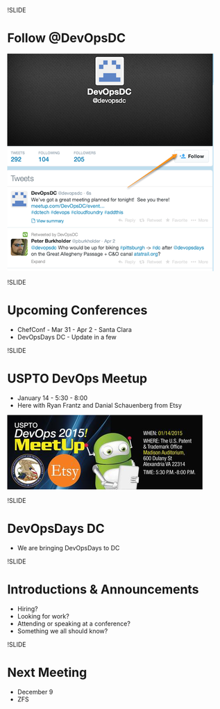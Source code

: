 !SLIDE
# Follow @DevOpsDC #
![@devopsdc](../images/follow-devopsdc.png)

!SLIDE
# Upcoming Conferences #

* ChefConf - Mar 31 - Apr 2 - Santa Clara
* DevOpsDays DC - Update in a few

!SLIDE
# USPTO DevOps Meetup #

* January 14 - 5:30 - 8:00
* Here with Ryan Frantz and Danial Schauenberg from Etsy

![USPTO Meetup](../images/uspto_devops_meetup.jpg)

!SLIDE

# DevOpsDays DC #

* We are bringing DevOpsDays to DC

!SLIDE
# Introductions & Announcements #

* Hiring?
* Looking for work?
* Attending or speaking at a conference?
* Something we all should know?

!SLIDE
# Next Meeting #

* December 9
* ZFS

